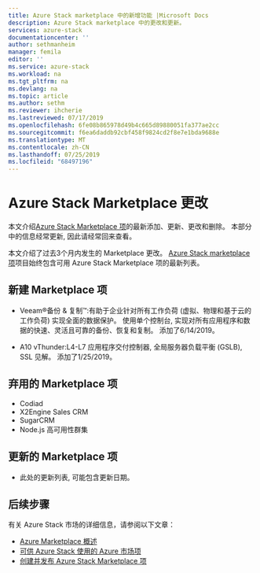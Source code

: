 ```yaml
---
title: Azure Stack marketplace 中的新增功能 |Microsoft Docs
description: Azure Stack marketplace 中的更改和更新。
services: azure-stack
documentationcenter: ''
author: sethmanheim
manager: femila
editor: ''
ms.service: azure-stack
ms.workload: na
ms.tgt_pltfrm: na
ms.devlang: na
ms.topic: article
ms.author: sethm
ms.reviewer: ihcherie
ms.lastreviewed: 07/17/2019
ms.openlocfilehash: 6fe08b865978d49b4c665d89880051fa377ae2cc
ms.sourcegitcommit: f6ea6daddb92cbf458f9824cd2f8e7e1bda9688e
ms.translationtype: MT
ms.contentlocale: zh-CN
ms.lasthandoff: 07/25/2019
ms.locfileid: "68497196"
---
```

# <a name="azure-stack-marketplace-changes"></a>Azure Stack Marketplace 更改

本文介绍[Azure Stack Marketplace 项](azure-stack-marketplace-azure-items.md)的最新添加、更新、更改和删除。 本部分中的信息经常更新, 因此请经常回来查看。

本文介绍了过去3个月内发生的 Marketplace 更改。 [Azure Stack marketplace 项](azure-stack-marketplace-azure-items.md)项目始终包含可用 Azure Stack Marketplace 项的最新列表。

## <a name="new-marketplace-items"></a>新建 Marketplace 项

- Veeam®备份 & 复制™:有助于企业针对所有工作负荷 (虚拟、物理和基于云的工作负荷) 实现全面的数据保护。 使用单个控制台, 实现对所有应用程序和数据的快速、灵活且可靠的备份、恢复和复制。 添加了6/14/2019。

- A10 vThunder:L4-L7 应用程序交付控制器, 全局服务器负载平衡 (GSLB), SSL 见解。 添加了1/25/2019。

## <a name="deprecated-marketplace-items"></a>弃用的 Marketplace 项

- Codiad
- X2Engine Sales CRM
- SugarCRM
- Node.js 高可用性群集

## <a name="updated-marketplace-items"></a>更新的 Marketplace 项

- 此处的更新列表, 可能包含更新日期。

## <a name="next-steps"></a>后续步骤

有关 Azure Stack 市场的详细信息，请参阅以下文章：

- [Azure Marketplace 概述](azure-stack-marketplace.md)
- [可供 Azure Stack 使用的 Azure 市场项](azure-stack-marketplace-azure-items.md)
- [创建并发布 Azure Stack Marketplace 项](azure-stack-create-and-publish-marketplace-item.md)
